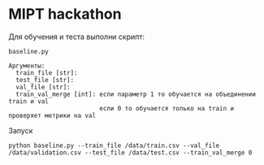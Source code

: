 # MIPT hackathon

Для обучения и теста выполни скрипт:

```angular2
baseline.py

Аргументы:
  train_file [str]:
  test_file [str]: 
  val_file [str]:
  train_val_merge [int]: если параметр 1 то обучается на объединении train и val
                         если 0 то обучается только на train и проверяет метрики на val
```

Запуск
```
python baseline.py --train_file /data/train.csv --val_file /data/validation.csv --test_file /data/test.csv --train_val_merge 0
```